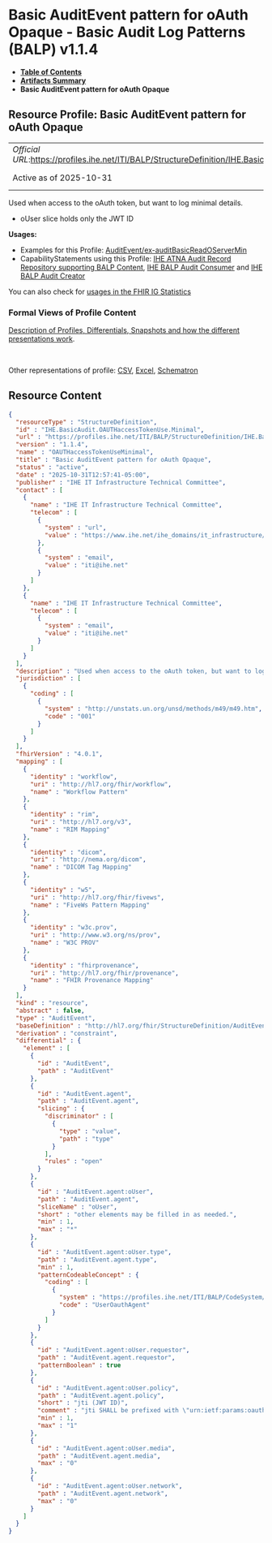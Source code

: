 # Basic AuditEvent pattern for oAuth Opaque - Basic Audit Log Patterns (BALP) v1.1.4

* [**Table of Contents**](toc.md)
* [**Artifacts Summary**](artifacts.md)
* **Basic AuditEvent pattern for oAuth Opaque**

## Resource Profile: Basic AuditEvent pattern for oAuth Opaque 

| | |
| :--- | :--- |
| *Official URL*:https://profiles.ihe.net/ITI/BALP/StructureDefinition/IHE.BasicAudit.OAUTHaccessTokenUse.Minimal | *Version*:1.1.4 |
| Active as of 2025-10-31 | *Computable Name*:OAUTHaccessTokenUseMinimal |

 
Used when access to the oAuth token, but want to log minimal details. 
* oUser slice holds only the JWT ID
 

**Usages:**

* Examples for this Profile: [AuditEvent/ex-auditBasicReadOServerMin](AuditEvent-ex-auditBasicReadOServerMin.md)
* CapabilityStatements using this Profile: [IHE ATNA Audit Record Repository supporting BALP Content](CapabilityStatement-IHE.BALP.ATNA.AuditRecordRepository.md), [IHE BALP Audit Consumer](CapabilityStatement-IHE.BALP.AuditConsumer.md) and [IHE BALP Audit Creator](CapabilityStatement-IHE.BALP.AuditCreator.md)

You can also check for [usages in the FHIR IG Statistics](https://packages2.fhir.org/xig/ihe.iti.balp|current/StructureDefinition/IHE.BasicAudit.OAUTHaccessTokenUse.Minimal)

### Formal Views of Profile Content

 [Description of Profiles, Differentials, Snapshots and how the different presentations work](http://build.fhir.org/ig/FHIR/ig-guidance/readingIgs.html#structure-definitions). 

 

Other representations of profile: [CSV](StructureDefinition-IHE.BasicAudit.OAUTHaccessTokenUse.Minimal.csv), [Excel](StructureDefinition-IHE.BasicAudit.OAUTHaccessTokenUse.Minimal.xlsx), [Schematron](StructureDefinition-IHE.BasicAudit.OAUTHaccessTokenUse.Minimal.sch) 



## Resource Content

```json
{
  "resourceType" : "StructureDefinition",
  "id" : "IHE.BasicAudit.OAUTHaccessTokenUse.Minimal",
  "url" : "https://profiles.ihe.net/ITI/BALP/StructureDefinition/IHE.BasicAudit.OAUTHaccessTokenUse.Minimal",
  "version" : "1.1.4",
  "name" : "OAUTHaccessTokenUseMinimal",
  "title" : "Basic AuditEvent pattern for oAuth Opaque",
  "status" : "active",
  "date" : "2025-10-31T12:57:41-05:00",
  "publisher" : "IHE IT Infrastructure Technical Committee",
  "contact" : [
    {
      "name" : "IHE IT Infrastructure Technical Committee",
      "telecom" : [
        {
          "system" : "url",
          "value" : "https://www.ihe.net/ihe_domains/it_infrastructure/"
        },
        {
          "system" : "email",
          "value" : "iti@ihe.net"
        }
      ]
    },
    {
      "name" : "IHE IT Infrastructure Technical Committee",
      "telecom" : [
        {
          "system" : "email",
          "value" : "iti@ihe.net"
        }
      ]
    }
  ],
  "description" : "Used when access to the oAuth token, but want to log minimal details.\n\n- oUser slice holds only the JWT ID",
  "jurisdiction" : [
    {
      "coding" : [
        {
          "system" : "http://unstats.un.org/unsd/methods/m49/m49.htm",
          "code" : "001"
        }
      ]
    }
  ],
  "fhirVersion" : "4.0.1",
  "mapping" : [
    {
      "identity" : "workflow",
      "uri" : "http://hl7.org/fhir/workflow",
      "name" : "Workflow Pattern"
    },
    {
      "identity" : "rim",
      "uri" : "http://hl7.org/v3",
      "name" : "RIM Mapping"
    },
    {
      "identity" : "dicom",
      "uri" : "http://nema.org/dicom",
      "name" : "DICOM Tag Mapping"
    },
    {
      "identity" : "w5",
      "uri" : "http://hl7.org/fhir/fivews",
      "name" : "FiveWs Pattern Mapping"
    },
    {
      "identity" : "w3c.prov",
      "uri" : "http://www.w3.org/ns/prov",
      "name" : "W3C PROV"
    },
    {
      "identity" : "fhirprovenance",
      "uri" : "http://hl7.org/fhir/provenance",
      "name" : "FHIR Provenance Mapping"
    }
  ],
  "kind" : "resource",
  "abstract" : false,
  "type" : "AuditEvent",
  "baseDefinition" : "http://hl7.org/fhir/StructureDefinition/AuditEvent",
  "derivation" : "constraint",
  "differential" : {
    "element" : [
      {
        "id" : "AuditEvent",
        "path" : "AuditEvent"
      },
      {
        "id" : "AuditEvent.agent",
        "path" : "AuditEvent.agent",
        "slicing" : {
          "discriminator" : [
            {
              "type" : "value",
              "path" : "type"
            }
          ],
          "rules" : "open"
        }
      },
      {
        "id" : "AuditEvent.agent:oUser",
        "path" : "AuditEvent.agent",
        "sliceName" : "oUser",
        "short" : "other elements may be filled in as needed.",
        "min" : 1,
        "max" : "*"
      },
      {
        "id" : "AuditEvent.agent:oUser.type",
        "path" : "AuditEvent.agent.type",
        "min" : 1,
        "patternCodeableConcept" : {
          "coding" : [
            {
              "system" : "https://profiles.ihe.net/ITI/BALP/CodeSystem/UserAgentTypes",
              "code" : "UserOauthAgent"
            }
          ]
        }
      },
      {
        "id" : "AuditEvent.agent:oUser.requestor",
        "path" : "AuditEvent.agent.requestor",
        "patternBoolean" : true
      },
      {
        "id" : "AuditEvent.agent:oUser.policy",
        "path" : "AuditEvent.agent.policy",
        "short" : "jti (JWT ID)",
        "comment" : "jti SHALL be prefixed with \"urn:ietf:params:oauth:jti:\". This URN is based on RFC3553.",
        "min" : 1,
        "max" : "1"
      },
      {
        "id" : "AuditEvent.agent:oUser.media",
        "path" : "AuditEvent.agent.media",
        "max" : "0"
      },
      {
        "id" : "AuditEvent.agent:oUser.network",
        "path" : "AuditEvent.agent.network",
        "max" : "0"
      }
    ]
  }
}

```
